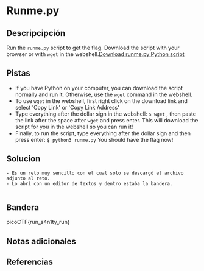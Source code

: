 # Runme.py
## Descripcipción
Run the `runme.py` script to get the flag. Download the script with your browser or with `wget` in the webshell.[Download runme.py Python script](https://artifacts.picoctf.net/c/34/runme.py)
## Pistas
- If you have Python on your computer, you can download the script normally and run it. Otherwise, use the `wget` command in the webshell.
- To use `wget` in the webshell, first right click on the download link and select 'Copy Link' or 'Copy Link Address'
- Type everything after the dollar sign in the webshell: `$ wget` , then paste the link after the space after `wget` and press enter. This will download the script for you in the webshell so you can run it!
- Finally, to run the script, type everything after the dollar sign and then press enter: `$ python3 runme.py` You should have the flag now!
## Solucion
```
- Es un reto muy sencillo con el cual solo se descargó el archivo adjunto al reto.
- Lo abrí con un editor de textos y dentro estaba la bandera.


```
## Bandera
picoCTF{run_s4n1ty_run}
## Notas adicionales

## Referencias
